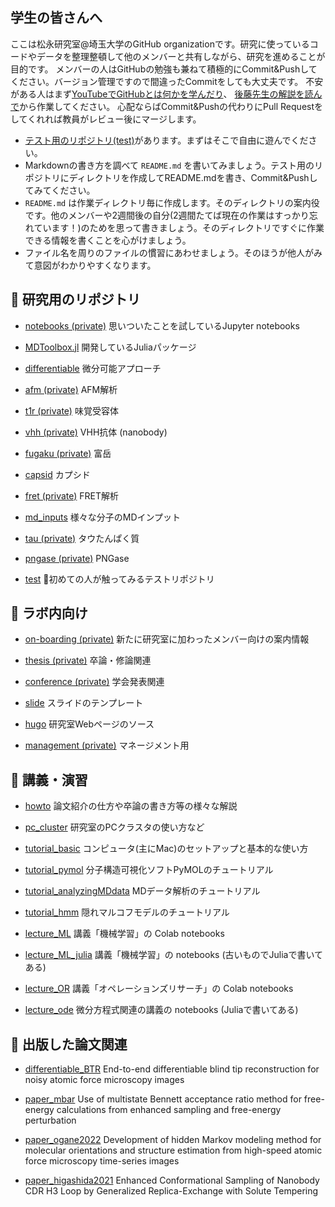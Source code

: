 ## 学生の皆さんへ

ここは松永研究室@埼玉大学のGitHub organizationです。研究に使っているコードやデータを整理整頓して他のメンバーと共有しながら、研究を進めることが目的です。
メンバーの人はGitHubの勉強も兼ねて積極的にCommit&Pushしてください。バージョン管理ですので間違ったCommitをしても大丈夫です。
不安がある人はまず[YouTubeでGitHubとは何かを学んだり](https://www.youtube.com/results?search_query=GitHub+初心者)、
[後藤先生の解説を読んで](https://www.aise.ics.saitama-u.ac.jp/~gotoh/IntroGitHub.html)から作業してください。
心配ならばCommit&Pushの代わりにPull Requestをしてくれれば教員がレビュー後にマージします。

- [テスト用のリポジトリ(test)](https://github.com/matsunagalab/test)があります。まずはそこで自由に遊んでください。
- Markdownの書き方を調べて `README.md` を書いてみましょう。テスト用のリポジトリにディレクトリを作成してREADME.mdを書き、Commit&Pushしてみてください。
- `README.md` は作業ディレクトリ毎に作成します。そのディレクトリの案内役です。他のメンバーや2週間後の自分(2週間たてば現在の作業はすっかり忘れています！)のためを思って書きましょう。そのディレクトリですぐに作業できる情報を書くことを心がけましょう。
- ファイル名を周りのファイルの慣習にあわせましょう。そのほうが他人がみて意図がわかりやすくなります。

## 🗼 研究用のリポジトリ

- [notebooks (private)](https://github.com/matsunagalab/notebooks) 思いついたことを試しているJupyter notebooks

- [MDToolbox.jl](https://github.com/matsunagalab/MDToolbox.jl) 開発しているJuliaパッケージ

- [differentiable](https://github.com/matsunagalab/differentiable) 微分可能アプローチ

- [afm (private)](https://github.com/matsunagalab/afm) AFM解析

- [t1r (private)](https://github.com/matsunagalab/t1r) 味覚受容体

- [vhh (private)](https://github.com/matsunagalab/vhh) VHH抗体 (nanobody)

- [fugaku (private)](https://github.com/matsunagalab/fugaku) 富岳

- [capsid](https://github.com/matsunagalab/capsid) カプシド

- [fret (private)](https://github.com/matsunagalab/fret) FRET解析

- [md_inputs](https://github.com/matsunagalab/md_inputs) 様々な分子のMDインプット

- [tau (private)](https://github.com/matsunagalab/tau) タウたんぱく質

- [pngase (private)](https://github.com/matsunagalab/pngase) PNGase

- [test](https://github.com/matsunagalab/test) 🔰初めての人が触ってみるテストリポジトリ

## 🐤 ラボ内向け

- [on-boarding (private)](https://github.com/matsunagalab/on-boarding) 新たに研究室に加わったメンバー向けの案内情報

- [thesis (private)](https://github.com/matsunagalab/thesis) 卒論・修論関連

- [conference (private)](https://github.com/matsunagalab/conference) 学会発表関連

- [slide](https://github.com/matsunagalab/slide) スライドのテンプレート

- [hugo](https://github.com/matsunagalab/hugo) 研究室Webページのソース

- [management (private)](https://github.com/matsunagalab/management) マネージメント用

## 🤯 講義・演習

- [howto](https://github.com/matsunagalab/howto) 論文紹介の仕方や卒論の書き方等の様々な解説

- [pc_cluster](https://github.com/matsunagalab/pc_cluster) 研究室のPCクラスタの使い方など

- [tutorial_basic](https://github.com/matsunagalab/tutorial_basic) コンピュータ(主にMac)のセットアップと基本的な使い方

- [tutorial_pymol](https://github.com/matsunagalab/tutorial_pymol) 分子構造可視化ソフトPyMOLのチュートリアル

- [tutorial_analyzingMDdata](https://github.com/matsunagalab/tutorial_analyzingMDdata) MDデータ解析のチュートリアル

- [tutorial_hmm](https://github.com/matsunagalab/tutorial_hmm) 隠れマルコフモデルのチュートリアル

- [lecture_ML](https://github.com/matsunagalab/lecture_ML) 講義「機械学習」の Colab notebooks

- [lecture_ML_julia](https://github.com/matsunagalab/lecture_ML_julia) 講義「機械学習」の notebooks (古いものでJuliaで書いてある)

- [lecture_OR](https://github.com/matsunagalab/lecture_OR) 講義「オペレーションズリサーチ」の Colab notebooks

- [lecture_ode](https://github.com/matsunagalab/lecture_ode) 微分方程式関連の講義の notebooks (Juliaで書いてある)

## 🌟 出版した論文関連

- [differentiable_BTR](https://github.com/matsunagalab/differentiable_BTR) End-to-end differentiable blind tip reconstruction for noisy atomic force microscopy images

- [paper_mbar](https://github.com/matsunagalab/paper_mbar) Use of multistate Bennett acceptance ratio method for free-energy calculations from enhanced sampling and free-energy perturbation

- [paper_ogane2022](https://github.com/matsunagalab/paper_ogane2022) Development of hidden Markov modeling method for molecular orientations and structure estimation from high-speed atomic force microscopy time-series images

- [paper_higashida2021](https://github.com/matsunagalab/paper_higashida2021) Enhanced Conformational Sampling of Nanobody CDR H3 Loop by Generalized Replica-Exchange with Solute Tempering
